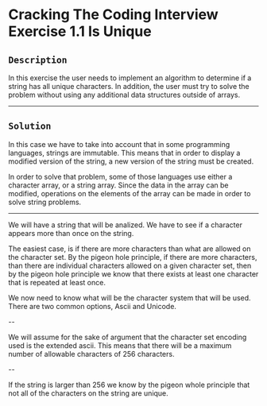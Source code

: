 # Cracking The Coding Interview Exercise 1.1 Is Unique

## `Description`
In this exercise the user needs to implement an algorithm to determine if a string has all unique characters. In addition, the user must try to solve the problem without using any additional data structures outside of arrays. 

---

## `Solution`
In this case we have to take into account that in some programming languages, strings are immutable. 
This means that in order to display a modified version of the string, a new version of the string must be created. 

In order to solve that problem, some of those languages use either a character array, or a string array. Since the data in the array can be modified, operations on the elements of the array can be made in order to solve string problems. 

---

We will have a string that will be analized. 
We have to see if a character appears more than once on the string. 

The easiest case, is if there are more characters than what are allowed on the 
character set. By the pigeon hole principle, if there are more characters, 
than there are individual characters allowed on a given character set, 
then by the pigeon hole principle we know that there exists at least one character 
that is repeated at least once. 

We now need to know what will be the character system that will be used. There are two 
common options, Ascii and Unicode.

--

We will assume for the sake of argument that the character set encoding used is the extended ascii.
This means that there will be a maximum number of allowable characters of 256 characters. 

--

If the string is larger than 256 we know by the pigeon whole principle that not all of the characters on the string are unique. 